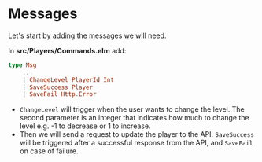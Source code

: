 # Messages

Let's start by adding the messages we will need.

In __src/Players/Commands.elm__ add:

```elm
type Msg
    ...
    | ChangeLevel PlayerId Int
    | SaveSuccess Player
    | SaveFail Http.Error
```

- `ChangeLevel` will trigger when the user wants to change the level. The second parameter is an integer that indicates how much to change the level e.g. -1 to decrease or 1 to increase.
- Then we will send a request to update the player to the API. `SaveSuccess` will be triggered after a successful response from the API, and `SaveFail` on case of failure.
